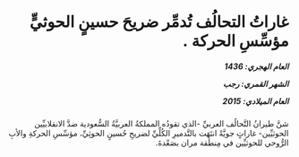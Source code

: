 <h1 dir="rtl">غاراتُ التحالُف تُدمِّر ضريحَ حسينٍ الحوثيٍّ مؤسِّسِ الحركة .</h1>

<h5 dir="rtl">العام الهجري:  1436

الشهر القمري: رجب

العام الميلادي: 2015</h5>

<p dir="rtl">شنَّ طيرانُ التَّحالُف العربيِّ -الذي تقودُه المملكةُ العربيَّةُ السُّعودية ضدَّ الانقلابيِّين الحوثيِّين- غاراتٍ جويَّةً انتَهَت بالتَّدميرِ الكُلِّيِّ لضريحِ حُسينٍ الحوثِيِّ، مؤسِّسِ الحركةِ والأبِ الرُّوحي للحوثيِّين في مِنطَقة مران بصَعْدةَ.</p></br>
